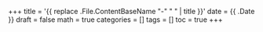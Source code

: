 +++
title = '{{ replace .File.ContentBaseName "-" " " | title }}'
date = {{ .Date }}
draft = false
math = true
categories = []
tags = []
toc = true
+++
